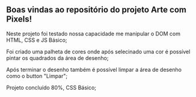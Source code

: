 ## Boas vindas ao repositório do projeto Arte com Pixels!

Neste projeto foi testado nossa capacidade me manipular o DOM
com HTML, CSS e JS Básico;

Foi criado uma palheta de cores onde após selecinado uma cor
é possível pintar os quadrados da área de desenho;

Após terminar o desenho também é possível limpar a área de desenho como o button "Limpar";

Projeto concluído 80%, CSS Básico;

